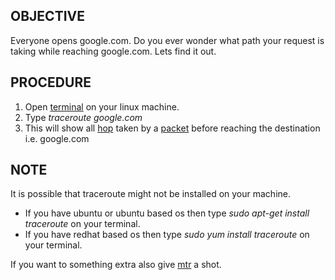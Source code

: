 ## OBJECTIVE

Everyone opens google.com. Do you ever wonder what path your request is taking while reaching google.com. Lets find it out.

## PROCEDURE

1. Open [terminal](https://en.wikipedia.org/wiki/Traceroute) on your linux machine.
2. Type _traceroute google.com_
3. This will show all [hop](https://en.wikipedia.org/wiki/Hop_(networking)) taken by a [packet](https://en.wikipedia.org/wiki/Network_packet) before reaching the destination i.e. google.com

## NOTE

It is possible that traceroute might not be installed on your machine. 
* If you have ubuntu or ubuntu based os then type _sudo apt-get install traceroute_ on your terminal.
* If you have redhat based os then type _sudo yum install traceroute_ on your terminal.

If you want to something extra also give [mtr](https://en.wikipedia.org/wiki/MTR_(software)) a shot. 